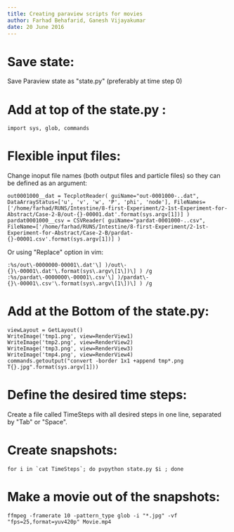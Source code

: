 ```yaml
---
title: Creating paraview scripts for movies
author: Farhad Behafarid, Ganesh Vijayakumar
date: 20 June 2016
---
```




# Save state:

Save Paraview state as "state.py" (preferably at time step 0)




# Add at top of the state.py :
	import sys, glob, commands 




# Flexible input files:

Change inoput file names (both output files and particle files) so they can be defined as an  argument:
	
	out0001000__dat = TecplotReader( guiName="out-0001000-..dat", DataArrayStatus=['u', 'v', 'w', 'P', 'phi', 'node'], FileNames=['/home/farhad/RUNS/Intestine/8-first-Experiment/2-1st-Experiment-for-Abstract/Case-2-B/out-{}-00001.dat'.format(sys.argv[1])] )
	pardat0001000__csv = CSVReader( guiName="pardat-0001000-..csv", FileName=['/home/farhad/RUNS/Intestine/8-first-Experiment/2-1st-Experiment-for-Abstract/Case-2-B/pardat-{}-00001.csv'.format(sys.argv[1])] )


Or using "Replace" option in vim: 

	:%s/out\-0000000-00001\.dat'\] )/out\-{}\-00001\.dat'\.format(sys\.argv\[1\])\] ) /g
	:%s/pardat\-0000000\-00001\.csv'\] )/pardat\-{}\-00001\.csv'\.format(sys\.argv\[1\])\] ) /g




# Add at the Bottom of the state.py: 
	viewLayout = GetLayout()
	WriteImage('tmp1.png', view=RenderView1)
	WriteImage('tmp2.png', view=RenderView2)
	WriteImage('tmp3.png', view=RenderView3)
	WriteImage('tmp4.png', view=RenderView4)
	commands.getoutput("convert -border 1x1 +append tmp*.png T{}.jpg".format(sys.argv[1]))




# Define the desired time steps:

Create a file called TimeSteps with all desired  steps in one line, separated by "Tab" or "Space".




# Create snapshots:
	for i in `cat TimeSteps`; do pvpython state.py $i ; done	


# Make a movie out of the snapshots:
	ffmpeg -framerate 10 -pattern_type glob -i "*.jpg" -vf "fps=25,format=yuv420p" Movie.mp4

